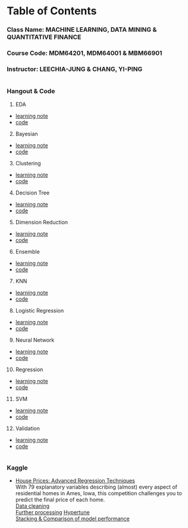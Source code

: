 # Table of Contents
### Class Name: MACHINE LEARNING, DATA MINING & QUANTITATIVE FINANCE
### Course Code: MDM64201, MDM64001 & MBM66901
### Instructor: LEECHIA-JUNG & CHANG, YI-PING
#  
### Hangout & Code
1. EDA  
* [learning note](https://github.com/albert0796/MachineLearning/tree/master/ClassHangout/EDA/note) 
* [code](https://github.com/albert0796/MachineLearning/tree/master/ClassHangout/EDA/code)  
2. Bayesian  
* [learning note](https://github.com/albert0796/MachineLearning/tree/master/ClassHangout/bayesian/note)  
* [code](https://github.com/albert0796/MachineLearning/tree/master/ClassHangout/bayesian/code)  
3. Clustering  
* [learning note](https://github.com/albert0796/MachineLearning/tree/master/ClassHangout/clustering/note)  
* [code](https://github.com/albert0796/MachineLearning/tree/master/ClassHangout/clustering/code)  
4. Decision Tree  
* [learning note](https://github.com/albert0796/MachineLearning/tree/master/ClassHangout/decision_tree/note)  
* [code](https://github.com/albert0796/MachineLearning/tree/master/ClassHangout/decision_tree/code)  
5. Dimension Reduction  
* [learning note](https://github.com/albert0796/MachineLearning/tree/master/ClassHangout/dimension_reduction/note)  
* [code](https://github.com/albert0796/MachineLearning/tree/master/ClassHangout/dimension_reduction/code)  
6. Ensemble  
* [learning note](https://github.com/albert0796/MachineLearning/tree/master/ClassHangout/ensemble/note)  
* [code](https://github.com/albert0796/MachineLearning/tree/master/ClassHangout/ensemble/code)  
7. KNN  
* [learning note](https://github.com/albert0796/MachineLearning/tree/master/ClassHangout/knn/note)  
* [code](https://github.com/albert0796/MachineLearning/tree/master/ClassHangout/knn/code)  
8. Logistic Regression  
* [learning note](https://github.com/albert0796/MachineLearning/tree/master/ClassHangout/logistic_regression/note)  
* [code](https://github.com/albert0796/MachineLearning/tree/master/ClassHangout/logistic_regression/code)  
9. Neural Network  
* [learning note](https://github.com/albert0796/MachineLearning/tree/master/ClassHangout/neural_network/note)  
* [code](https://github.com/albert0796/MachineLearning/tree/master/ClassHangout/neural_network/code)  
10. Regression  
* [learning note](https://github.com/albert0796/MachineLearning/tree/master/ClassHangout/regression/note)  
* [code](https://github.com/albert0796/MachineLearning/tree/master/ClassHangout/regression/code)  
11. SVM  
* [learning note](https://github.com/albert0796/MachineLearning/tree/master/ClassHangout/svm/note)  
* [code](https://github.com/albert0796/MachineLearning/tree/master/ClassHangout/svm/code)  
12. Validation  
* [learning note](https://github.com/albert0796/MachineLearning/tree/master/ClassHangout/validation/note)  
* [code](https://github.com/albert0796/MachineLearning/tree/master/ClassHangout/validation/code)  
#  
### Kaggle
* [House Prices: Advanced Regression Techniques](https://www.kaggle.com/c/house-prices-advanced-regression-techniques)  
With 79 explanatory variables describing (almost) every aspect of residential homes in Ames, Iowa, this competition challenges you to predict the final price of each home.  
[Data cleaning](https://github.com/albert0796/MachineLearning/blob/master/ClassHangout/kaggle/code/Kaggle%20%E6%88%BF%E5%83%B9%E9%A0%90%E6%B8%AC_Data%20cleaning.ipynb)  
[Further processing](https://github.com/albert0796/MachineLearning/blob/master/ClassHangout/kaggle/code/Kaggle%20%E6%88%BF%E5%83%B9%E9%A0%90%E6%B8%AC_Further%20processing.ipynb) 
[Hypertune](https://github.com/albert0796/MachineLearning/blob/master/ClassHangout/kaggle/code/Kaggle%20%E6%88%BF%E5%83%B9%E9%A0%90%E6%B8%AC_Hypertune.ipynb)  
[Stacking & Comparison of model performance](https://github.com/albert0796/MachineLearning/blob/master/ClassHangout/kaggle/code/Kaggle%20%E6%88%BF%E5%83%B9%E9%A0%90%E6%B8%AC_Stacking%20%26%20Comparison%20of%20model%20performance.ipynb)









